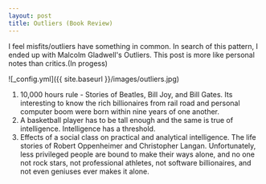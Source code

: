 ```yaml
---
layout: post
title: Outliers (Book Review) 
---
```


I feel misfits/outliers have something in common. In search of this pattern, I ended up with Malcolm Gladwell's Outliers. This post is more like personal notes than critics.(In progess) 

![_config.yml]({{ site.baseurl }}/images/outliers.jpg)

1. 10,000 hours rule - Stories of Beatles, Bill Joy, and Bill Gates. Its interesting to know the rich billionaires from rail road and personal computer boom were born within nine years of one another. 
2. A basketball player has to be tall enough and the same is true of intelligence. Intelligence has a threshold.
3. Effects of a social class on practical and analytical intelligence. The life stories of Robert Oppenheimer and Christopher Langan.  Unfortunately, less privileged people are bound to make their ways alone, and no one not rock stars, not professional athletes, not software billionaires, and not even geniuses ever makes it alone.

